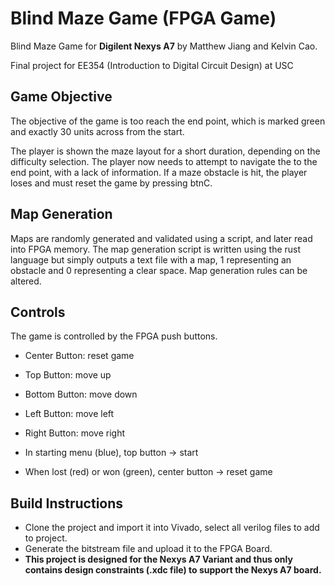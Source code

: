 # Blind Maze Game (FPGA Game)

Blind Maze Game for **Digilent Nexys A7** by Matthew Jiang and Kelvin Cao.

Final project for EE354 (Introduction to Digital Circuit Design) at USC

## Game Objective

The objective of the game is too reach the end point, which is marked green and exactly 30 units across from the start.

The player is shown the maze layout for a short duration, depending on the difficulty selection. The player now needs to attempt to navigate the to the end point, with a lack of information. If a maze obstacle is hit, the player loses and must reset the game by pressing btnC.

## Map Generation

Maps are randomly generated and validated using a script, and later read into FPGA memory. The map generation script is written using the rust language but simply outputs a text file with a map, 1 representing an obstacle and 0 representing a clear space. Map generation rules can be altered.

## Controls

The game is controlled by the FPGA push buttons. 

- Center Button: reset game
- Top Button: move up
- Bottom Button: move down
- Left Button: move left
- Right Button: move right

- In starting menu (blue), top button -> start
- When lost (red) or won (green), center button -> reset game 

## Build Instructions

- Clone the project and import it into Vivado, select all verilog files to add to project. 
- Generate the bitstream file and upload it to the FPGA Board. 
- **This project is designed for the Nexys A7 Variant and thus only contains design constraints (.xdc file) to support the Nexys A7 board.**
